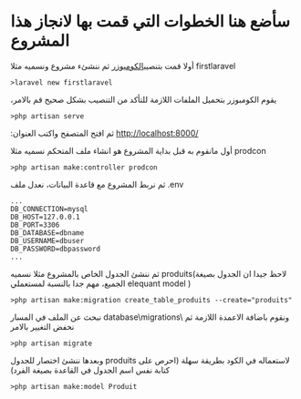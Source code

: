 # سأضع هنا الخطوات التي قمت بها لانجاز هذا المشروع
أولا قمت بتنصيب[الكومبوزر](https://getcomposer.org/download/)
ثم ننشئء مشروع ونسميه مثلا firstlaravel
```
>laravel new firstlaravel
```
،يقوم الكومبوزر بتحميل الملفات اللازمة
للتأكد من التنصيب بشكل صحيح قم بالامر 
```
>php artisan serve
```
:ثم افتح المتصفح واكتب العنوان
[http://localhost:8000/](http://localhost:8000/)

أول مانقوم به قبل بداية المشروع هو انشاء ملف المتحكم نسميه مثلا prodcon
```
>php artisan make:controller prodcon
```
ثم نربط المشروع مع قاعدة البيانات، نعدل ملف .env 
```
...
DB_CONNECTION=mysql
DB_HOST=127.0.0.1
DB_PORT=3306
DB_DATABASE=dbname
DB_USERNAME=dbuser
DB_PASSWORD=dbpassword
...
```
ثم ننشئ الجدول الخاص بالمشروع مثلا نسميه produits(لاحظ جيدا ان الجدول بصيغة الجميع، مهم جدا بالنسبة لمستعملي elequant model )
```
>php artisan make:migration create_table_produits --create="produits"
```
نبحث عن الملف في المسار database\migrations\ ونقوم باضافة الاعمدة اللازمة ثم نحفض التغيير بالامر
```
>php artisan migrate
```
وبعدها ننشئ اختصار للجدول produits لاستعماله في الكود بطريقة سهلة (احرص على كتابة نفس اسم الجدول في القاعدة بصيغة الفرد)
```
>php artisan make:model Produit
```

